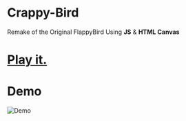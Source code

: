 # Crappy-Bird
Remake of the Original FlappyBird Using **JS** &amp; **HTML Canvas** 
# [Play it.](https://aaarafat.github.io/JS-Flappy-Bird/index.html)
# Demo
![Demo](https://user-images.githubusercontent.com/44725090/67148880-e7dba280-f2a4-11e9-8dbf-d154842ee0cf.gif)

